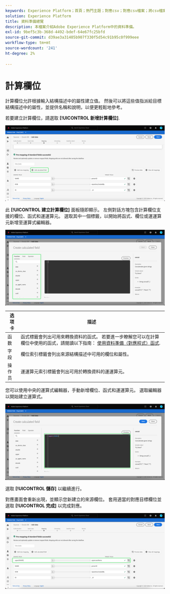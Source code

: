 ```yaml
---
keywords: Experience Platform；首頁；熱門主題；對應csv；對應csv檔案；將csv檔案對應到xdm；將csv對應到xdm；ui指南；對應程式；對應；資料準備；資料準備；
solution: Experience Platform
title: 資料準備總覽
description: 本檔案介紹Adobe Experience Platform中的資料準備。
exl-id: 9bef5c3b-368d-4492-bdef-64e67fc25bfd
source-git-commit: d39ae3a31405b907f330f5d54c91b95c0f999eee
workflow-type: tm+mt
source-wordcount: '241'
ht-degree: 2%

---
```


# 計算欄位

計算欄位允許根據輸入結構描述中的屬性建立值。 然後可以將這些值指派給目標結構描述中的屬性，並提供名稱和說明，以便更輕鬆地參考。

若要建立計算欄位，請選取 **[!UICONTROL 新增計算欄位]**.

![](./images/calculated-fields/add-calculated-field.png)

此 **[!UICONTROL 建立計算欄位]** 面板隨即顯示。 左側對話方塊包含計算欄位支援的欄位、函式和運運算元。 選取其中一個標籤，以開始將函式、欄位或運運算元新增至運算式編輯器。

![](./images/calculated-fields/create-calculated-field.png)

| 选项卡 | 描述 |
| --- | ----------- |
| 函数 | 函式標籤會列出可用來轉換資料的函式。 若要進一步瞭解您可以在計算欄位中使用的函式，請閱讀以下指南： [使用資料準備（對應程式）函式](./functions.md). |
| 字段 | 欄位索引標籤會列出來源結構描述中可用的欄位和屬性。 |
| 操作员 | 運運算元索引標籤會列出可用於轉換資料的運運算元。 |

您可以使用中央的運算式編輯器，手動新增欄位、函式和運運算元。 選取編輯器以開始建立運算式。

![](./images/calculated-fields/write-calculated-field.png)

選取 **[!UICONTROL 儲存]** 以繼續進行。

對應畫面會重新出現，並顯示您新建立的來源欄位。 套用適當的對應目標欄位並選取 **[!UICONTROL 完成]** 以完成對應。

![](./images/calculated-fields/new-calculated-field.png)
